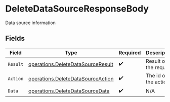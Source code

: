 # DeleteDataSourceResponseBody

Data source information


## Fields

| Field                                                                                  | Type                                                                                   | Required                                                                               | Description                                                                            |
| -------------------------------------------------------------------------------------- | -------------------------------------------------------------------------------------- | -------------------------------------------------------------------------------------- | -------------------------------------------------------------------------------------- |
| `Result`                                                                               | [operations.DeleteDataSourceResult](../../models/operations/deletedatasourceresult.md) | :heavy_check_mark:                                                                     | Result of the request                                                                  |
| `Action`                                                                               | [operations.DeleteDataSourceAction](../../models/operations/deletedatasourceaction.md) | :heavy_check_mark:                                                                     | The id of the action                                                                   |
| `Data`                                                                                 | [operations.DeleteDataSourceData](../../models/operations/deletedatasourcedata.md)     | :heavy_check_mark:                                                                     | N/A                                                                                    |